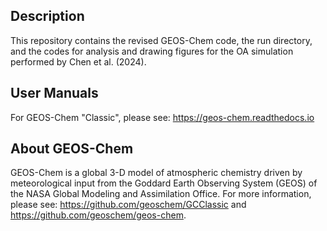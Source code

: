## Description
This repository contains the revised GEOS-Chem code, the run directory, and the codes for analysis and drawing figures for the OA simulation performed by Chen et al. (2024). 

## User Manuals
For GEOS-Chem "Classic", please see: https://geos-chem.readthedocs.io

## About GEOS-Chem
GEOS-Chem is a global 3-D model of atmospheric chemistry driven by meteorological input from the Goddard Earth Observing System (GEOS) of the NASA Global Modeling and Assimilation Office.
For more information, please see: https://github.com/geoschem/GCClassic and https://github.com/geoschem/geos-chem.
